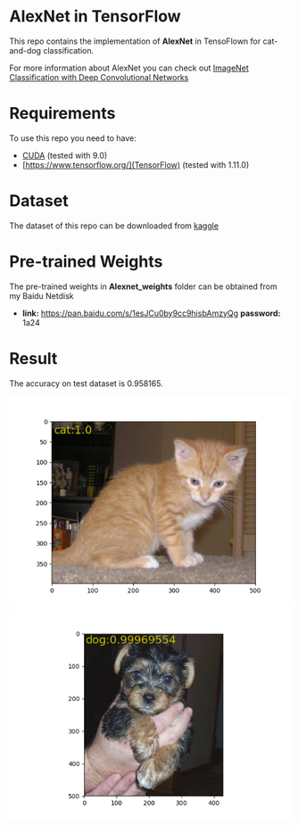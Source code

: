 # AlexNet in TensorFlow

This repo contains the implementation of **AlexNet** in TensoFlown for cat-and-dog classification.

For more information about AlexNet you can check out [ImageNet Classification with Deep Convolutional Networks](https://papers.nips.cc/paper/4824-imagenet-classification-with-deep-convolutional-neural-networks.pdf)


# Requirements

To use this repo you need to have:

* [CUDA](https://developer.nvidia.com/cuda-toolkit) (tested with 9.0)
* [https://www.tensorflow.org/](TensorFlow) (tested with 1.11.0)

# Dataset
The dataset of this repo can be downloaded from [kaggle](https://www.kaggle.com/tongpython/cat-and-dog)

# Pre-trained Weights
The pre-trained weights in **Alexnet_weights** folder can be obtained from my Baidu Netdisk
* **link:** https://pan.baidu.com/s/1esJCu0by9cc9hisbAmzyQg  **password:** 1a24

# Result
The accuracy on test dataset is 0.958165.

![Result1:](result1.png)
![Result2:](result2.png)
